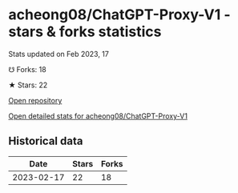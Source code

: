 # acheong08/ChatGPT-Proxy-V1 - stars & forks statistics

Stats updated on Feb 2023, 17

☋ Forks: 18

★ Stars: 22

[Open repository](https://github.com/acheong08/ChatGPT-Proxy-V1)

[Open detailed stats for acheong08/ChatGPT-Proxy-V1](https://reviewgithub.com/rep/acheong08/ChatGPT-Proxy-V1)

## Historical data
| Date | Stars | Forks |
|------|-------|-------|
| 2023-02-17 | 22 | 18 | 

